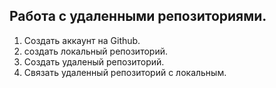 ## **Работа с удаленными репозиториями.**

1. Создать аккаунт на Github.
2. создать локальный репозиторий.
3. Создать удаленый репозиторий.
4. Связать удаленный репозиторий с локальным.